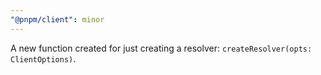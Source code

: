 ```yaml
---
"@pnpm/client": minor
---
```


A new function created for just creating a resolver: `createResolver(opts: ClientOptions)`.
